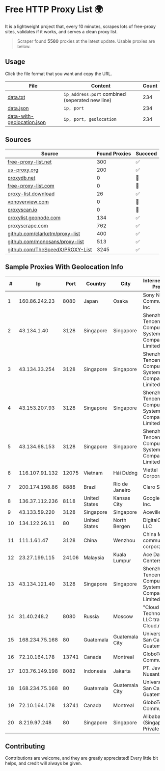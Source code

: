 
# Free HTTP Proxy List 🌍

It is a lightweight project that, every 10 minutes, scrapes lots of free-proxy sites, validates if it works, and serves a clean proxy list.


> Scraper found **5580** proxies at the latest update. Usable proxies are below.

## Usage

Click the file format that you want and copy the URL.


|File|Content|Count|
|----|-------|-----|
|[data.txt](https://raw.githubusercontent.com/themiralay/Proxy-List-World/master/data.txt)|`ip_address:port` combined (seperated new line)|234|
|[data.json](https://raw.githubusercontent.com/themiralay/Proxy-List-World/master/data.json)|`ip, port`|234|
|[data-with-geolocation.json](https://raw.githubusercontent.com/themiralay/Proxy-List-World/master/data-with-geolocation.json)|`ip, port, geolocation`|234|

## Sources

|Source|Found Proxies|Succeed|
|------|-------------|-------|
|[free-proxy-list.net](https://free-proxy-list.net)|300|✅|
|[us-proxy.org](https://www.us-proxy.org)|200|✅|
|[proxydb.net](http://proxydb.net)|0|🚫|
|[free-proxy-list.com](https://free-proxy-list.com/?page=&port=&type%5B%5D=http&type%5B%5D=https&up_time=0&search=Search)|0|🚫|
|[proxy-list.download](https://www.proxy-list.download/HTTP)|26|✅|
|[vpnoverview.com](https://vpnoverview.com/privacy/anonymous-browsing/free-proxy-servers)|0|🚫|
|[proxyscan.io](https://www.proxyscan.io)|0|🚫|
|[proxylist.geonode.com](https://proxylist.geonode.com/api/proxy-list?limit=300&page=1&sort_by=lastChecked&sort_type=desc&protocols=http,https)|134|✅|
|[proxyscrape.com](https://api.proxyscrape.com/v2/?request=displayproxies&protocol=http&timeout=10000&country=all&ssl=all&anonymity=all)|762|✅|
|[github.com/clarketm/proxy-list](https://raw.githubusercontent.com/clarketm/proxy-list/master/proxy-list-raw.txt)|400|✅|
|[github.com/monosans/proxy-list](https://raw.githubusercontent.com/monosans/proxy-list/main/proxies/http.txt)|513|✅|
|[github.com/TheSpeedX/PROXY-List](https://raw.githubusercontent.com/TheSpeedX/PROXY-List/master/http.txt)|3245|✅|


## Sample Proxies With Geolocation Info

|#|Ip|Port|Country|City|Internet Service Provider|
|-|--|----|-------|----|-------------------------|
|1|160.86.242.23|8080|Japan|Osaka|Sony Network Communications Inc|
|2|43.134.1.40|3128|Singapore|Singapore|Shenzhen Tencent Computer Systems Company Limited|
|3|43.134.33.254|3128|Singapore|Singapore|Shenzhen Tencent Computer Systems Company Limited|
|4|43.153.207.93|3128|Singapore|Singapore|Shenzhen Tencent Computer Systems Company Limited|
|5|43.134.68.153|3128|Singapore|Singapore|Shenzhen Tencent Computer Systems Company Limited|
|6|116.107.91.132|12075|Vietnam|Hải Dương|Viettel Corporation|
|7|200.174.198.86|8888|Brazil|Rio de Janeiro|Claro S.A|
|8|136.37.112.236|8118|United States|Kansas City|Google Fiber Inc.|
|9|43.133.59.220|3128|Singapore|Singapore|Aceville Pte.ltd|
|10|134.122.26.11|80|United States|North Bergen|DigitalOcean, LLC|
|11|111.1.61.47|3128|China|Wenzhou|China Mobile communications corporation|
|12|23.27.199.115|24106|Malaysia|Kuala Lumpur|Ace Data Centers II|
|13|43.134.121.40|3128|Singapore|Singapore|Shenzhen Tencent Computer Systems Company Limited|
|14|31.40.248.2|8080|Russia|Moscow|"Cloud Technologies" LLC trading as Cloud.ru|
|15|168.234.75.168|80|Guatemala|Guatemala City|Universidad de San Carlos de Guatemala|
|16|72.10.164.178|13741|Canada|Montreal|GloboTech Communications|
|17|103.76.149.198|8082|Indonesia|Jakarta|PT. Java Digital Nusantara|
|18|168.234.75.168|80|Guatemala|Guatemala City|Universidad de San Carlos de Guatemala|
|19|72.10.164.178|13741|Canada|Montreal|GloboTech Communications|
|20|8.219.97.248|80|Singapore|Singapore|Alibaba Cloud (Singapore) Private Limited|



## Contributing

Contributions are welcome, and they are greatly appreciated! Every
little bit helps, and credit will always be given.

